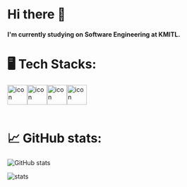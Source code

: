 # Hi there 👋
#### I'm currently studying on Software Engineering at KMITL.

# 🖥️ Tech Stacks:
<div style="display: flex; align-items: flex-start;"><img src="https://techstack-generator.vercel.app/python-icon.svg" alt="icon" width="45" height="45" /><img src="https://techstack-generator.vercel.app/java-icon.svg" alt="icon" width="45" height="45" /><img src="https://techstack-generator.vercel.app/cpp-icon.svg" alt="icon" width="45" height="45" /><img src="https://techstack-generator.vercel.app/github-icon.svg" alt="icon" width="45" height="45" /></div>

<br>

#  📈 GitHub stats:
![GitHub stats](https://github-readme-stats.vercel.app/api?username=Audio431&show_icons=true)  

![stats](https://raw.githubusercontent.com/Audio431/stats/master/generated/languages.svg#gh-light-mode-only)







